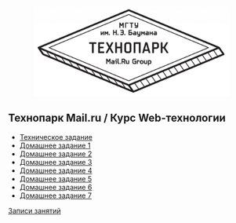 <p align="center">
  <a href="https://park.mail.ru/">
    <img
      alt="Технопарк Mail.ru"
      src="files/img/tpark_logo.jpg"
      width="400"
    />
  </a>
</p>

## Технопарк Mail.ru / Курс Web-технологии
- [Техническое задание](files/markdown/technical_details.md)
- [Домашнее задание 1](files/markdown/task-1.md)
- [Домашнее задание 2](files/markdown/task-2.md)
- [Домашнее задание 3](files/markdown/task-3.md)
- [Домашнее задание 4](files/markdown/task-4.md)
- [Домашнее задание 5](files/markdown/task-5.md)
- [Домашнее задание 6](files/markdown/task-6.md)
- [Домашнее задание 7](files/markdown/task-7.md)

[Записи занятий](https://cloud.mail.ru/public/Qif7/S4akiSkyU)
